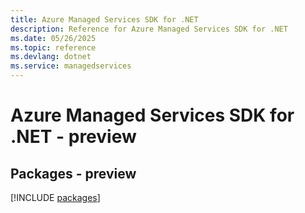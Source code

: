 ```yaml
---
title: Azure Managed Services SDK for .NET
description: Reference for Azure Managed Services SDK for .NET
ms.date: 05/26/2025
ms.topic: reference
ms.devlang: dotnet
ms.service: managedservices
---
```

# Azure Managed Services SDK for .NET - preview
## Packages - preview
[!INCLUDE [packages](managed-services-index.md)]